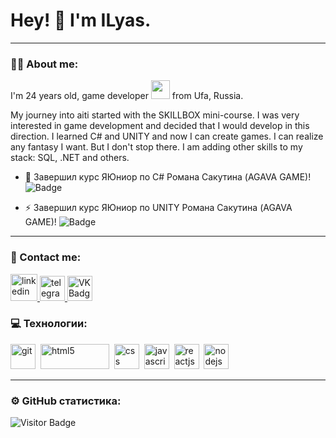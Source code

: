 # Hey! :wave: I'm ILyas.
___

### :man_technologist: Аbout me:

I'm  24 years old, game developer <img src="https://media.giphy.com/media/WUlplcMpOCEmTGBtBW/giphy.gif" width="30px"> from Ufa, Russia.


 My journey into aiti started with the SKILLBOX mini-course. I was very interested in game development and decided that I would develop in this direction. I learned C# and UNITY and now I can create games. I can realize any fantasy I want. But I don't stop there. I am adding other skills to my stack: SQL, .NET and others.


- :telescope: Завершил курс ЯЮниор по C# Романа Сакутина (AGAVA GAME)! ![Badge](https://static.tildacdn.com/tild6563-6561-4365-b333-363831353866/ijunior.svg)


- :zap: Завершил курс ЯЮниор по UNITY Романа Сакутина (AGAVA GAME)! ![Badge](https://static.tildacdn.com/tild3063-3032-4238-b836-353538366239/Logo.svg) 


___

### 🤝 Contact me:

  <div id="badges">
    <a href="https://leetcode.com/ilyas_safiullin/" target="_blank">
      <img src="https://camo.githubusercontent.com/33a866c3d12a78f53294cd8737a61f1b8a699f67ee14881c20530963d4ca9a8f/68747470733a2f2f63646e2d312e776562636174616c6f672e696f2f636174616c6f672f6c656574636f64652f6c656574636f64652d69636f6e2e706e67" width="43" height="43" alt="linkedin" />
    </a>
    <a href="https://t.me/m111111111114" target="_blank">
      <img src="https://cdn-icons-png.flaticon.com/512/2111/2111646.png" width="40" height="40" alt="telegram group" />
    </a>
    </a>
    <a href="https://vk.com/ilyask1n" target="_blank">
      <img src="https://cdn-icons-png.flaticon.com/512/145/145813.png" width="40" height="40" alt="VK Badge"/>
    </a>
  </div>
  
### 💻 Технологии:

<div>
  <img src="https://upload.wikimedia.org/wikipedia/commons/b/bd/Logo_C_sharp.svg" title="git" alt="git" width="40" height="40"/>&nbsp
  <img src="https://upload.wikimedia.org/wikipedia/commons/1/19/Unity_Technologies_logo.svg" title="html5" alt="html5" width="110" height="40"/>&nbsp
  <img src="https://upload.wikimedia.org/wikipedia/commons/7/7d/Microsoft_.NET_logo.svg" title="css" alt="css" width="40" height="40"/>&nbsp
  <img src="https://w7.pngwing.com/pngs/170/924/png-transparent-microsoft-sql-server-microsoft-azure-sql-database-microsoft-text-logo-microsoft-azure.png" title="javascript" alt="javascript" width="40" height="40"/>&nbsp
  <img src="https://upload.wikimedia.org/wikipedia/commons/3/3f/Git_icon.svg" title="reactjs" alt="reactjs" width="40" height="40"/>&nbsp
  <img src="https://upload.wikimedia.org/wikipedia/commons/c/c2/GitHub_Invertocat_Logo.svg" title="nodejs" alt="nodejs" width="40" height="40"/>&nbsp
</div>

---
### ⚙️ GitHub статистика:

![Visitor Badge](https://visitor-badge.laobi.icu/badge?page_id=IlyasSafiullinDev)
